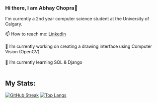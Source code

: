### Hi there, I am Abhay Chopra👋<br>
I'm currently a 2nd year computer science student at the University of Calgary.<br>

📫 How to reach me: [LinkedIn](https://www.linkedin.com/in/abhay-chopra/)<br><br>
🔭 I’m currently working on creating a drawing interface using Computer Vision (OpenCV)<br><br>
🌱 I’m currently learning SQL & Django
<br><br>
## My Stats:
[![GitHub Streak](https://streak-stats.demolab.com?user=Abhay-Chopra&theme=dark)](https://git.io/streak-stats)
[![Top Langs](https://github-readme-stats.vercel.app/api/top-langs/?username=Abhay-Chopra&hide_progress=true)](https://github.com/anuraghazra/github-readme-stats)
<!--
**Abhay-Chopra/Abhay-Chopra** is a ✨ _special_ ✨ repository because its `README.md` (this file) appears on your GitHub profile.

Here are some ideas to get you started:

- 🔭 I’m currently working on creating a personalized website with React, Chakra UI, and Three.js
- 🌱 I’m currently learning TypeScript and React.
- 👯 I’m looking to collaborate on ...
- 🤔 I’m looking for help with ...
- 💬 Ask me about ...
- 📫 How to reach me: ...
- 😄 Pronouns: ...
- ⚡ Fun fact: ...
-->
